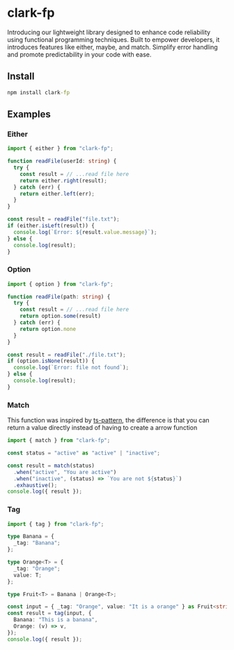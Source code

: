 # clark-fp
Introducing our lightweight library designed to enhance code reliability using functional programming techniques. Built to empower developers, it introduces features like either, maybe, and match. Simplify error handling and promote predictability in your code with ease.

## Install
```cmd
npm install clark-fp
```

## Examples

### Either
```ts
import { either } from "clark-fp";

function readFile(userId: string) {
  try {
    const result = // ...read file here
    return either.right(result);
  } catch (err) {
    return either.left(err);
  }
}

const result = readFile("file.txt");
if (either.isLeft(result)) {
  console.log(`Error: ${result.value.message}`);
} else {
  console.log(result);
}
```

### Option
```ts
import { option } from "clark-fp";

function readFile(path: string) {
  try {
    const result = // ...read file here
    return option.some(result)
  } catch (err) {
    return option.none
  }
}

const result = readFile("./file.txt");
if (option.isNone(result)) {
  console.log(`Error: file not found`);
} else {
  console.log(result);
}
```

### Match
This function was inspired by [ts-pattern](https://github.com/gvergnaud/ts-pattern), the difference is that you can return a value directly instead of having to create a arrow function
```ts
import { match } from "clark-fp";

const status = "active" as "active" | "inactive";

const result = match(status)
  .when("active", "You are active")
  .when("inactive", (status) => `You are not ${status}`)
  .exhaustive();
console.log({ result });
```

### Tag
```ts
import { tag } from "clark-fp";

type Banana = {
  _tag: "Banana";
};

type Orange<T> = {
  _tag: "Orange";
  value: T;
};

type Fruit<T> = Banana | Orange<T>;

const input = { _tag: "Orange", value: "It is a orange" } as Fruit<string>;
const result = tag(input, {
  Banana: "This is a banana",
  Orange: (v) => v,
});
console.log({ result });
```
